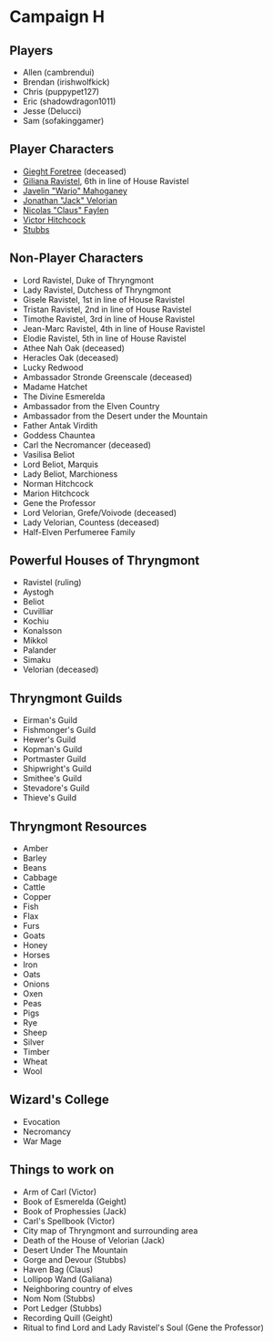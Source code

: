 #  Campaign H

## Players

- Allen (cambrendui)
- Brendan (irishwolfkick)
- Chris (puppypet127)
- Eric (shadowdragon1011)
- Jesse (Delucci)
- Sam (sofakinggamer)

## Player Characters

- [Gieght Foretree](Gieght%20Foretree.md) (deceased)
- [Giliana Ravistel](Giliana%20Ravistel.md), 6th in line of House Ravistel
- [Javelin "Wario" Mahoganey](Javelin%20Mahoganey.md)
- [Jonathan "Jack" Velorian](Jack%20Velorian.md)
- [Nicolas "Claus" Faylen](Claus%20Faylen.md)
- [Victor Hitchcock](Victor%20Hitchcock.md)
- [Stubbs](Stubbs.md)

## Non-Player Characters

- Lord Ravistel, Duke of Thryngmont
- Lady Ravistel, Dutchess of Thryngmont
- Gisele Ravistel, 1st in line of House Ravistel
- Tristan Ravistel, 2nd in line of House Ravistel
- Timothe Ravistel, 3rd in line of House Ravistel
- Jean-Marc Ravistel, 4th in line of House Ravistel
- Elodie Ravistel, 5th in line of House Ravistel
- Athee Nah Oak (deceased)
- Heracles Oak (deceased)
- Lucky Redwood
- Ambassador Stronde Greenscale (deceased)
- Madame Hatchet
- The Divine Esmerelda
- Ambassador from the Elven Country
- Ambassador from the Desert under the Mountain
- Father Antak Virdith
- Goddess Chauntea
- Carl the Necromancer (deceased)
- Vasilisa Beliot
- Lord Beliot, Marquis
- Lady Beliot, Marchioness
- Norman Hitchcock
- Marion Hitchcock
- Gene the Professor
- Lord Velorian, Grefe/Voivode (deceased)
- Lady Velorian, Countess (deceased)
- Half-Elven Perfumeree Family

## Powerful Houses of Thryngmont

- Ravistel (ruling)
- Aystogh
- Beliot
- Cuvilliar
- Kochiu
- Konalsson
- Mikkol
- Palander
- Simaku
- Velorian (deceased)

## Thryngmont Guilds

- Eirman's Guild
- Fishmonger's Guild
- Hewer's Guild
- Kopman's Guild
- Portmaster Guild
- Shipwright's Guild
- Smithee's Guild
- Stevadore's Guild
- Thieve's Guild

## Thryngmont Resources

- Amber
- Barley
- Beans
- Cabbage
- Cattle
- Copper
- Fish
- Flax
- Furs
- Goats
- Honey
- Horses
- Iron
- Oats
- Onions
- Oxen
- Peas
- Pigs
- Rye
- Sheep
- Silver
- Timber
- Wheat
- Wool

## Wizard's College

- Evocation
- Necromancy
- War Mage

## Things to work on

- Arm of Carl (Victor)
- Book of Esmerelda (Geight)
- Book of Prophessies (Jack)
- Carl's Spellbook (Victor)
- City map of Thryngmont and surrounding area
- Death of the House of Velorian (Jack)
- Desert Under The Mountain
- Gorge and Devour (Stubbs)
- Haven Bag (Claus)
- Lollipop Wand (Galiana)
- Neighboring country of elves
- Nom Nom (Stubbs)
- Port Ledger (Stubbs)
- Recording Quill (Geight)
- Ritual to find Lord and Lady Ravistel's Soul (Gene the Professor)
